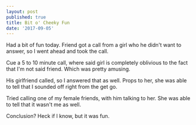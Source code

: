 ```yaml
---
layout: post
published: true
title: Bit o' Cheeky Fun
date: '2017-09-05'
---
```

Had a bit of fun today. Friend got a call from a girl who he didn't want to answer, so I went ahead and took the call.

Cue a 5 to 10 minute call, where said girl is completely oblivious to the fact that I'm not said friend. Which was pretty amusing.

His girlfriend called, so I answered that as well. Props to her, she was able to tell that I sounded off right from the get go.

Tried calling one of my female friends, with him talking to her. She was able to tell that it wasn't me as well.

Conclusion? Heck if I know, but it was fun.